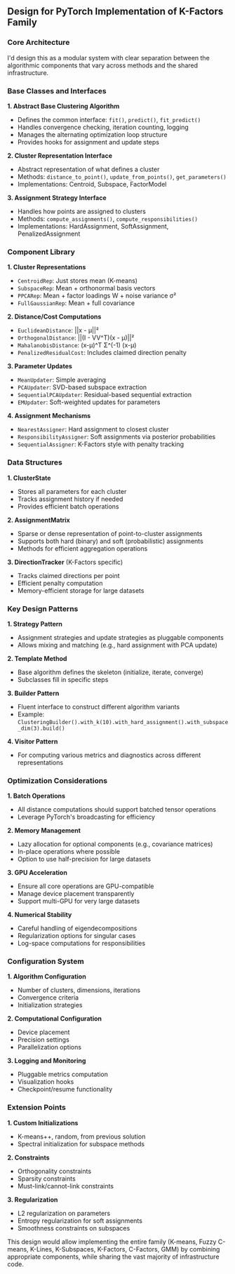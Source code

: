 ## Design for PyTorch Implementation of K-Factors Family

### Core Architecture

I'd design this as a modular system with clear separation between the algorithmic components that vary across methods and the shared infrastructure.

### Base Classes and Interfaces

**1. Abstract Base Clustering Algorithm**
- Defines the common interface: `fit()`, `predict()`, `fit_predict()`
- Handles convergence checking, iteration counting, logging
- Manages the alternating optimization loop structure
- Provides hooks for assignment and update steps

**2. Cluster Representation Interface**
- Abstract representation of what defines a cluster
- Methods: `distance_to_point()`, `update_from_points()`, `get_parameters()`
- Implementations: Centroid, Subspace, FactorModel

**3. Assignment Strategy Interface**
- Handles how points are assigned to clusters
- Methods: `compute_assignments()`, `compute_responsibilities()`
- Implementations: HardAssignment, SoftAssignment, PenalizedAssignment

### Component Library

**1. Cluster Representations**
- `CentroidRep`: Just stores mean (K-means)
- `SubspaceRep`: Mean + orthonormal basis vectors
- `PPCARep`: Mean + factor loadings W + noise variance σ²
- `FullGaussianRep`: Mean + full covariance

**2. Distance/Cost Computations**
- `EuclideanDistance`: ||x - μ||²
- `OrthogonalDistance`: ||(I - VV^T)(x - μ)||²
- `MahalanobisDistance`: (x-μ)^T Σ^(-1) (x-μ)
- `PenalizedResidualCost`: Includes claimed direction penalty

**3. Parameter Updates**
- `MeanUpdater`: Simple averaging
- `PCAUpdater`: SVD-based subspace extraction
- `SequentialPCAUpdater`: Residual-based sequential extraction
- `EMUpdater`: Soft-weighted updates for parameters

**4. Assignment Mechanisms**
- `NearestAssigner`: Hard assignment to closest cluster
- `ResponsibilityAssigner`: Soft assignments via posterior probabilities
- `SequentialAssigner`: K-Factors style with penalty tracking

### Data Structures

**1. ClusterState**
- Stores all parameters for each cluster
- Tracks assignment history if needed
- Provides efficient batch operations

**2. AssignmentMatrix**
- Sparse or dense representation of point-to-cluster assignments
- Supports both hard (binary) and soft (probabilistic) assignments
- Methods for efficient aggregation operations

**3. DirectionTracker** (K-Factors specific)
- Tracks claimed directions per point
- Efficient penalty computation
- Memory-efficient storage for large datasets

### Key Design Patterns

**1. Strategy Pattern**
- Assignment strategies and update strategies as pluggable components
- Allows mixing and matching (e.g., hard assignment with PCA update)

**2. Template Method**
- Base algorithm defines the skeleton (initialize, iterate, converge)
- Subclasses fill in specific steps

**3. Builder Pattern**
- Fluent interface to construct different algorithm variants
- Example: `ClusteringBuilder().with_k(10).with_hard_assignment().with_subspace_dim(3).build()`

**4. Visitor Pattern**
- For computing various metrics and diagnostics across different representations

### Optimization Considerations

**1. Batch Operations**
- All distance computations should support batched tensor operations
- Leverage PyTorch's broadcasting for efficiency

**2. Memory Management**
- Lazy allocation for optional components (e.g., covariance matrices)
- In-place operations where possible
- Option to use half-precision for large datasets

**3. GPU Acceleration**
- Ensure all core operations are GPU-compatible
- Manage device placement transparently
- Support multi-GPU for very large datasets

**4. Numerical Stability**
- Careful handling of eigendecompositions
- Regularization options for singular cases
- Log-space computations for responsibilities

### Configuration System

**1. Algorithm Configuration**
- Number of clusters, dimensions, iterations
- Convergence criteria
- Initialization strategies

**2. Computational Configuration**
- Device placement
- Precision settings
- Parallelization options

**3. Logging and Monitoring**
- Pluggable metrics computation
- Visualization hooks
- Checkpoint/resume functionality

### Extension Points

**1. Custom Initializations**
- K-means++, random, from previous solution
- Spectral initialization for subspace methods

**2. Constraints**
- Orthogonality constraints
- Sparsity constraints
- Must-link/cannot-link constraints

**3. Regularization**
- L2 regularization on parameters
- Entropy regularization for soft assignments
- Smoothness constraints on subspaces

This design would allow implementing the entire family (K-means, Fuzzy C-means, K-Lines, K-Subspaces, K-Factors, C-Factors, GMM) by combining appropriate components, while sharing the vast majority of infrastructure code.